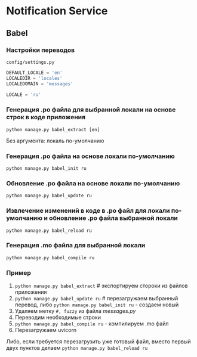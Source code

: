 # Notification Service

## Babel

### Настройки переводов

`config/settings.py`

```python
DEFAULT_LOCALE = 'en'
LOCALEDIR = 'locales'
LOCALEDOMAIN = 'messages'

LOCALE = 'ru'
```

### Генерация .po файла для выбранной локали на основе строк в коде приложения

`python manage.py babel_extract [en]`

Без аргумента: локаль по-умолчанию

### Генерация .po файла на основе локали по-умолчанию

`python manage.py babel_init ru`

### Обновление .po файла на основе локали по-умолчанию

`python manage.py babel_update ru`

### Извлечение изменений в коде в .po файл для локали по-умолчанию и обновление .po файла выбранной локали

`python manage.py babel_reload ru`

### Генерация .mo файла для выбранной локали

`python manage.py babel_compile ru`

### Пример

1. `python manage.py babel_extract` # экспортируем стороки из файлов приложения
2. `python manage.py babel_update ru` # перезагружаем выбранный перевод, либо `python manage.py babel_init ru` - создаем новый
3. Удаляем метку `#, fuzzy` из файла *messages.py*
4. Переводим необходимые строки
5. `python manage.py babel_compile ru` - компилируем .mo файл
6. Перезагружаем uvicorn

Либо, если требуется перезагрузить уже готовый файл, вместо первый двух пунктов делаем `python manage.py babel_reload ru`
